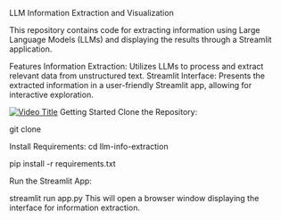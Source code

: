 LLM Information Extraction and Visualization


This repository contains code for extracting information using Large Language Models (LLMs) and displaying the results through a Streamlit application.

Features
Information Extraction: Utilizes LLMs to process and extract relevant data from unstructured text.
Streamlit Interface: Presents the extracted information in a user-friendly Streamlit app, allowing for interactive exploration.

[![Video Title](https://img.youtube.com/vi/1XBHo5qwkI4/0.jpg)](https://www.youtube.com/watch?v=1XBHo5qwkI4)
Getting Started
Clone the Repository:


git clone 

Install Requirements:
cd llm-info-extraction

pip install -r requirements.txt

Run the Streamlit App:

streamlit run app.py
This will open a browser window displaying the interface for information extraction.
